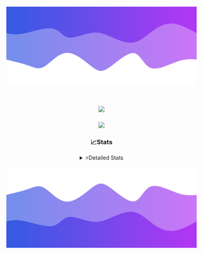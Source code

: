 ![Header](./header.png)
<div align="center">

<h1 align="center">
  <a href="https://git.io/typing-svg">
    <img src="https://readme-typing-svg.herokuapp.com/?lines=Hello,+There!+%F0%9F%91%8B;This+is+chicho.;Owner+on+Ocean;&center=true&size=25">
  </a>
</h1>
  
<p align="center">
  <img src="https://lanyard.cnrad.dev/api/852683595378196480" />
</p>

### 📈Stats
<details>
    <summary> ⚡Detailed Stats</summary>
    <br/>

<!--START_SECTION:waka-->
![Code Time](http://img.shields.io/badge/Code%20Time-832%20hrs%2033%20mins-blue)

![Profile Views](http://img.shields.io/badge/Profile%20Views-22-blue)

**🐱 My GitHub Data** 

> 📦 82.5 kB Used in GitHub's Storage 
 > 
> 🏆 29 Contributions in the Year 2024
 > 
> 🚫 Not Opted to Hire
 > 
> 📜 15 Public Repositories 
 > 
> 🔑 9 Private Repositories 
 > 
**I'm a Night 🦉** 

```text
🌞 Morning                24 commits          ██░░░░░░░░░░░░░░░░░░░░░░░   06.19 % 
🌆 Daytime                56 commits          ████░░░░░░░░░░░░░░░░░░░░░   14.43 % 
🌃 Evening                168 commits         ███████████░░░░░░░░░░░░░░   43.30 % 
🌙 Night                  140 commits         █████████░░░░░░░░░░░░░░░░   36.08 % 
```
📅 **I'm Most Productive on Tuesday** 

```text
Monday                   26 commits          ██░░░░░░░░░░░░░░░░░░░░░░░   06.70 % 
Tuesday                  111 commits         ███████░░░░░░░░░░░░░░░░░░   28.61 % 
Wednesday                79 commits          █████░░░░░░░░░░░░░░░░░░░░   20.36 % 
Thursday                 59 commits          ████░░░░░░░░░░░░░░░░░░░░░   15.21 % 
Friday                   41 commits          ███░░░░░░░░░░░░░░░░░░░░░░   10.57 % 
Saturday                 36 commits          ██░░░░░░░░░░░░░░░░░░░░░░░   09.28 % 
Sunday                   36 commits          ██░░░░░░░░░░░░░░░░░░░░░░░   09.28 % 
```


📊 **This Week I Spent My Time On** 

```text
🕑︎ Time Zone: America/Argentina/Buenos_Aires

💬 Programming Languages: 
Astro                    6 hrs 25 mins       █████████░░░░░░░░░░░░░░░░   34.28 % 
TypeScript               5 hrs 18 mins       ███████░░░░░░░░░░░░░░░░░░   28.34 % 
JavaScript               4 hrs 8 mins        ██████░░░░░░░░░░░░░░░░░░░   22.11 % 
JSON                     47 mins             █░░░░░░░░░░░░░░░░░░░░░░░░   04.23 % 
CSV                      29 mins             █░░░░░░░░░░░░░░░░░░░░░░░░   02.65 % 

🔥 Editors: 
VS Code                  18 hrs 43 mins      █████████████████████████   100.00 % 

🐱‍💻 Projects: 
ampararweb               6 hrs 40 mins       █████████░░░░░░░░░░░░░░░░   35.69 % 
GlowHub                  6 hrs 35 mins       █████████░░░░░░░░░░░░░░░░   35.20 % 
Unknown Project          5 hrs 27 mins       ███████░░░░░░░░░░░░░░░░░░   29.11 % 

💻 Operating System: 
Windows                  10 hrs 8 mins       ██████████████░░░░░░░░░░░   54.16 % 
Mac                      8 hrs 35 mins       ███████████░░░░░░░░░░░░░░   45.84 % 
```

**I Mostly Code in JavaScript** 

```text
JavaScript               8 repos             ██████░░░░░░░░░░░░░░░░░░░   25.81 % 
HTML                     7 repos             ██████░░░░░░░░░░░░░░░░░░░   22.58 % 
Astro                    2 repos             ██░░░░░░░░░░░░░░░░░░░░░░░   06.45 % 
TypeScript               1 repo              █░░░░░░░░░░░░░░░░░░░░░░░░   03.23 % 
SCSS                     1 repo              █░░░░░░░░░░░░░░░░░░░░░░░░   03.23 % 
```




 Last Updated on 20/08/2024 14:13:51 UTC
<!--END_SECTION:waka-->
</details>

![Footer](./footer.png)
